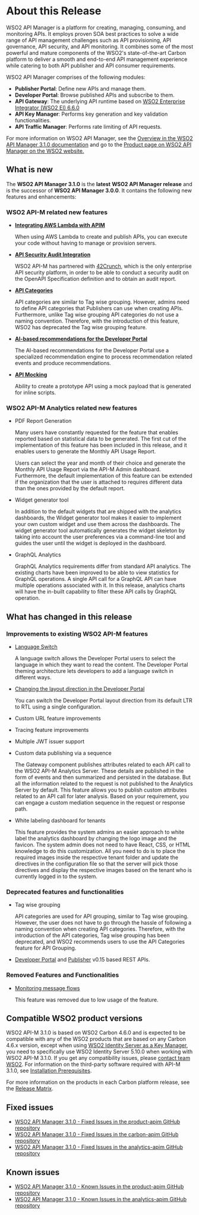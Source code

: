 # About this Release

WSO2 API Manager is a platform for creating, managing, consuming, and monitoring APIs. It employs proven SOA best practices to solve a wide range of API management challenges such as API provisioning, API governance, API security, and API monitoring. It combines some of the most powerful and mature components of the WSO2's state-of-the-art Carbon platform to deliver a smooth and end-to-end API management experience while catering to both API publisher and API consumer requirements.

WSO2 API Manager comprises of the following modules:

* **Publisher Portal**: Define new APIs and manage them.
* **Developer Portal**: Browse published APIs and subscribe to them.
* **API Gateway**: The underlying API runtime based on [WSO2 Enterprise Integrator (WSO2 EI) 6.6.0](https://docs.wso2.com/display/EI660)
* **API Key Manager**: Performs key generation and key validation functionalities.
* **API Traffic Manager**: Performs rate limiting of API requests.

For more information on WSO2 API Manager, see the [Overview in the WSO2 API Manager 3.1.0 documentation]({{base_path}}/getting-started/overview/) and go to the [Product page on WSO2 API Manager on the WSO2 website.](https://wso2.com/api-management/)

## What is new

The **WSO2 API Manager 3.1.0** is the **latest** **WSO2 API Manager release** and is the successor of **WSO2 API Manager 3.0.0**. It contains the following new features and enhancements:

### WSO2 API-M related new features

* **[Integrating AWS Lambda with APIM]({{base_path}}/learn/tutorials/create-and-publish-awslambda-api)**

    When using AWS Lambda to create and publish APIs, you can execute your code without having to manage or provision servers.

* **[API Security Audit Integration]({{base_path}}/learn/api-security/configuring-api-security-audit)**

    WSO2 API-M has partnered with [42Crunch](https://42crunch.com/), which is the only enterprise API security platform, in order to be able to conduct a security audit on the OpenAPI Specification definition and to obtain an audit report.

* **[API Categories]({{base_path}}/develop/customizations/customizing-the-developer-portal/customize-api-listing/categorizing-and-grouping-apis/api-category-based-grouping)**

    API categories are similar to Tag wise grouping. However, admins need to define API categories that Publishers can use when creating APIs. Furthermore, unlike Tag wise grouping API categories do not use a naming convention. Therefore, with the introduction of this feature, WSO2 has deprecated the Tag wise grouping feature.

* **[AI-based recommendations for the Developer Portal]({{base_path}}/learn/consume-api/discover-apis/api-recommendations)**

    The AI-based recommendations for the Developer Portal use a specialized recommendation engine to process recommendation related events and produce recommendations.

* **[API Mocking]({{base_path}}/learn/design-api/mock-api/create-a-mock-api-with-an-inline-script)**

    Ability to create a prototype API using a mock payload that is generated for inline scripts.

### WSO2 API-M Analytics related new features

* PDF Report Generation

    Many users have constantly requested for the feature that enables reported based on statistical data to be generated. The first cut of the implementation of this feature has been included in this release, and it enables users to generate the Monthly API Usage Report.

    Users can select the year and month of their choice and generate the Monthly API Usage Report via the API-M Admin dashboard. Furthermore, the default implementation of this feature can be extended if the organization that the user is attached to requires different data than the ones provided by the default report.

* Widget generator tool

    In addition to the default widgets that are shipped with the analytics dashboards, the Widget generator tool makes it easier to implement your own custom widget and use them across the dashboards. The widget generator tool automatically generates the widget skeleton by taking into account the user preferences via a command-line tool and guides the user until the widget is deployed in the dashboard.

* GraphQL Analytics

    GraphQL Analytics requirements differ from standard API analytics. The existing charts have been improved to be able to view statistics for GraphQL operations. A single API call for a GraphQL API can have multiple operations associated with it. In this release, analytics charts will have the in-built capability to filter these API calls by GraphQL operation.

## What has changed in this release

### Improvements to existing WSO2 API-M features

* [Language Switch]({{base_path}}/develop/customizations/adding-internationalization/#enabling-the-language-switch)

    A language switch allows the Developer Portal users to select the language in which they want to read the content. The Developer Portal theming architecture lets developers to add a language switch in different ways.

* [Changing the layout direction in the Developer Portal]({{base_path}}/develop/customizations/adding-internationalization/#changing-the-direction-of-the-ui)

    You can switch the Developer Portal layout direction from its default LTR to RTL using a single configuration.

* Custom URL feature improvements
* Tracing feature improvements
* Multiple JWT issuer support
* Custom data publishing via a sequence

    The Gateway component publishes attributes related to each API call to the WSO2 API-M Analytics Server. These details are published in the form of events and then summarized and persisted in the database. But all the information related to the request is not published to the Analytics Server by default. This feature allows you to publish custom attributes related to an API call for later analysis. Based on your requirement, you can engage a custom mediation sequence in the request or response path.

* White labeling dashboard for tenants

    This feature  provides the system admins an easier approach to white label the analytics dashboard by changing the logo image and the favicon. The system admin does not need to have React, CSS, or HTML knowledge to do this customization. All you need to do is to place the required images inside the respective tenant folder and update the directives in the configuration file so that the server will pick those directives and display the respective images based on the tenant who is currently logged in to the system.

### Deprecated features and functionalities

* Tag wise grouping

    API categories are used for API grouping, similar to Tag wise grouping. However, the user does not have to go through the hassle of following a naming convention when creating API categories. Therefore, with the introduction of the API categories, Tag wise grouping has been deprecated, and WSO2 recommends users to use the API Categories feature for API Grouping.

<!-- FIXME: fix the devportal and publisher 0.15 URLs below -->
* [Developer Portal]({{base_path}}/develop/product-apis/devportal-v0.15/) and [Publisher]({{base_path}}/develop/product-apis/publisher-v0.15) v0.15 based REST APIs.

### Removed Features and Functionalities

* [Monitoring message flows](https://apim.docs.wso2.com/en/3.0.0/administer/product-administration/monitoring/monitoring-message-flows/)

    This feature was removed due to low usage of the feature.

## Compatible WSO2 product versions

WSO2 API-M 3.1.0 is based on WSO2 Carbon 4.6.0 and is expected to be compatible with any of the WSO2 products that are based on any Carbon 4.6.x version, except when using [WSO2 Identity Server as a Key Manager]({{base_path}}/install-and-setup/setup/distributed-deployment/configuring-wso2-identity-server-as-a-key-manager), you need to specifically use WSO2 Identity Server 5.10.0 when working with WSO2 API-M 3.1.0. If you get any compatibility issues, please [contact team WSO2](http://wso2.com/support/). For information on the third-party software required with API-M 3.1.0, see [Installation Prerequisites]({{base_path}}/install-and-setup/install/installation-prerequisites).

For more information on the products in each Carbon platform release, see the [Release Matrix](http://wso2.com/products/carbon/release-matrix/).

## Fixed issues

* [WSO2 API Manager 3.1.0 - Fixed Issues in the product-apim GitHub repository](https://github.com/wso2/product-apim/issues?q=is%3Aissue+is%3Aclosed+closed%3A2019-11-01..2020-03-12+label%3A3.1.0+)
* [WSO2 API Manager 3.1.0 - Fixed Issues in the carbon-apim GitHub repository](https://github.com/wso2/carbon-apimgt/issues?q=is%3Aissue+is%3Aclosed+closed%3A2019-11-01..2020-03-12)
* [WSO2 API Manager 3.1.0 - Fixed Issues in the analytics-apim GitHub repository](https://github.com/wso2/analytics-apim/milestone/18?closed=1)

## Known issues

* [WSO2 API Manager 3.1.0 - Known Issues in the product-apim GitHub repository](https://github.com/wso2/product-apim/issues?q=is%3Aopen+is%3Aissue+label%3A3.1.0)
* [WSO2 API Manager 3.1.0 - Known Issues in the analytics-apim GitHub repository](https://github.com/wso2/analytics-apim/issues)

